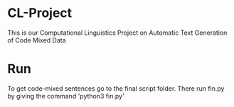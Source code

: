# CL-Project
This is our Computational Linguistics Project on Automatic Text Generation of Code Mixed Data

# Run
To get code-mixed sentences go to the final script folder. There run fin.py by giving the command 'python3 fin.py'  
